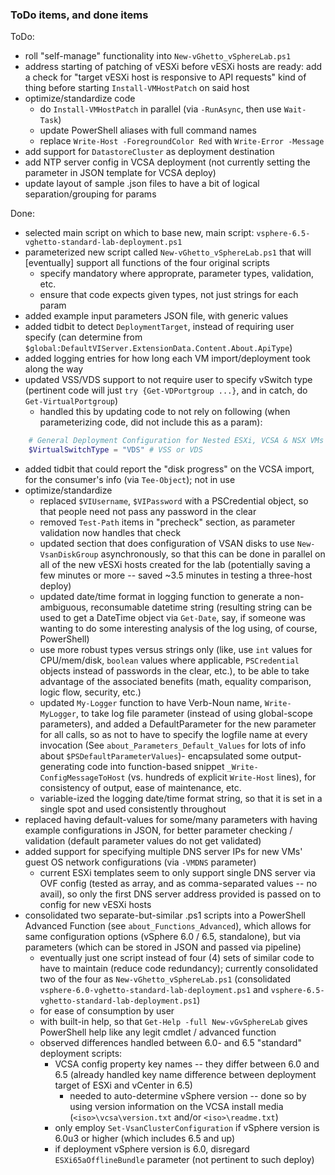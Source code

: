 ### ToDo items, and done items

ToDo:
- roll "self-manage" functionality into `New-vGhetto_vSphereLab.ps1`
- address starting of patching of vESXi before vESXi hosts are ready: add a check for "target vESXi host is responsive to API requests" kind of thing before starting `Install-VMHostPatch` on said host
- optimize/standardize code
	- do `Install-VMHostPatch` in parallel (via `-RunAsync`, then use `Wait-Task`)
	- update PowerShell aliases with full command names
	- replace `Write-Host -ForegroundColor Red` with `Write-Error -Message`
- add support for `DatastoreCluster` as deployment destination
- add NTP server config in VCSA deployment (not currently setting the parameter in JSON template for VCSA deploy)
- update layout of sample .json files to have a bit of logical separation/grouping for params


Done:
- selected main script on which to base new, main script:  `vsphere-6.5-vghetto-standard-lab-deployment.ps1`
- parameterized new script called `New-vGhetto_vSphereLab.ps1` that will [eventually] support all functions of the four original scripts
	- specify mandatory where approprate, parameter types, validation, etc.
	- ensure that code expects given types, not just strings for each param
- added example input parameters JSON file, with generic values
- added tidbit to detect `DeploymentTarget`, instead of requiring user specify (can determine from `$global:DefaultVIServer.ExtensionData.Content.About.ApiType`)
- added logging entries for how long each VM import/deployment took along the way
- updated VSS/VDS support to not require user to specify vSwitch type (pertinent code will just `try {Get-VDPortgroup ...}`, and in catch, do `Get-VirtualPortgroup`)
	- handled this by updating code to not rely on following (when parameterizing code, did not include this as a param):
``` PowerShell
	# General Deployment Configuration for Nested ESXi, VCSA & NSX VMs
	$VirtualSwitchType = "VDS" # VSS or VDS
```
- added tidbit that could report the "disk progress" on the VCSA import, for the consumer's info (via `Tee-Object`); not in use
- optimize/standardize
	- replaced `$VIUsername`, `$VIPassword` with a PSCredential object, so that people need not pass any password in the clear
	- removed `Test-Path` items in "precheck" section, as parameter validation now handles that check
	- updated section that does configuration of VSAN disks to use `New-VsanDiskGroup` asynchronously, so that this can be done in parallel on all of the new vESXi hosts created for the lab (potentially saving a few minutes or more -- saved ~3.5 minutes in testing a three-host deploy)
	- updated date/time format in logging function to generate a non-ambiguous, reconsumable datetime string (resulting string can be used to get a DateTime object via `Get-Date`, say, if someone was wanting to do some interesting analysis of the log using, of course, PowerShell)
	- use more robust types versus strings only (like, use `int` values for CPU/mem/disk, `boolean` values where applicable, `PSCredential` objects instead of passwords in the clear, etc.), to be able to take advantage of the associated benefits (math, equality comparison, logic flow, security, etc.)
	- updated `My-Logger` function to have Verb-Noun name, `Write-MyLogger`, to take log file parameter (instead of using global-scope parameters), and added a DefaultParameter for the new parameter for all calls, so as not to have to specify the logfile name at every invocation (See `about_Parameters_Default_Values` for lots of info about `$PSDefaultParameterValues`)- encapsulated some output-generating code into function-based snippet `_Write-ConfigMessageToHost` (vs. hundreds of explicit `Write-Host` lines), for consistency of output, ease of maintenance, etc.
	- variable-ized the logging date/time format string, so that it is set in a single spot and used consistently throughout
- replaced having default-values for some/many parameters with having example configurations in JSON, for better parameter checking / validation (default parameter values do not get validated)
- added support for specifying multiple DNS server IPs for new VMs' guest OS network configurations (via `-VMDNS` parameter)
	- current ESXi templates seem to only support single DNS server via OVF config (tested as array, and as comma-separated values -- no avail), so only the first DNS server address provided is passed on to config for new vESXi hosts
- consolidated two separate-but-similar .ps1 scripts into a PowerShell Advanced Function (see `about_Functions_Advanced`), which allows for same configuration options (vSphere 6.0 / 6.5, standalone), but via parameters (which can be stored in JSON and passed via pipeline)
	- eventually just one script instead of four (4) sets of similar code to have to maintain (reduce code redundancy); currently consolidated two of the four as `New-vGhetto_vSphereLab.ps1` (consolidated  `vsphere-6.0-vghetto-standard-lab-deployment.ps1` and `vsphere-6.5-vghetto-standard-lab-deployment.ps1`)
	- for ease of consumption by user
	- with built-in help, so that `Get-Help -full New-vGvSphereLab` gives PowerShell help like any legit cmdlet / advanced function
	- observed differences handled between 6.0- and 6.5 "standard" deployment scripts:
		- VCSA config property key names -- they differ between 6.0 and 6.5 (already handled key name difference between deployment target of ESXi and vCenter in 6.5)
			- needed to auto-determine vSphere version -- done so by using version information on the VCSA install media (`<iso>\vcsa\version.txt` and/or `<iso>\readme.txt`)
		- only employ `Set-VsanClusterConfiguration` if vSphere version is 6.0u3 or higher (which includes 6.5 and up)
		- if deployment vSphere version is 6.0, disregard `ESXi65aOfflineBundle` parameter (not pertinent to such deploy)
